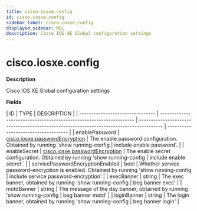 ```yaml
---
title: cisco.iosxe.config
id: cisco.iosxe.config
sidebar_label: cisco.iosxe.config
displayed_sidebar: MQL
description: Cisco IOS XE Global configuration settings
---
```


# cisco.iosxe.config

**Description**

Cisco IOS XE Global configuration settings

**Fields**

| ID                               | TYPE                                                                | DESCRIPTION                                                                              |
| -------------------------------- | ------------------------------------------------------------------- | ---------------------------------------------------------------------------------------- | ------------------------------------ |
| enablePassword                   | [cisco.iosxe.passwordEncryption](cisco.iosxe.passwordencryption.md) | The enable password configuration. Obtained by running 'show running-config              | include enable password'.            |
| enableSecret                     | [cisco.iosxe.passwordEncryption](cisco.iosxe.passwordencryption.md) | The enable secret configuration. Obtained by running 'show running-config                | include enable secret'.              |
| servicePasswordEncryptionEnabled | bool                                                                | Whether service password-encryption is enabled. Obtained by running 'show running-config | include service password-encryption' |
| execBanner                       | string                                                              | The exec banner, obtained by running 'show running-config                                | beg banner exec'                     |
| motdBanner                       | string                                                              | The message of the day banner, obtained by running 'show running-config                  | beg banner motd'                     |
| loginBanner                      | string                                                              | The login banner, obtained by running 'show running-config                               | beg banner login'                    |
